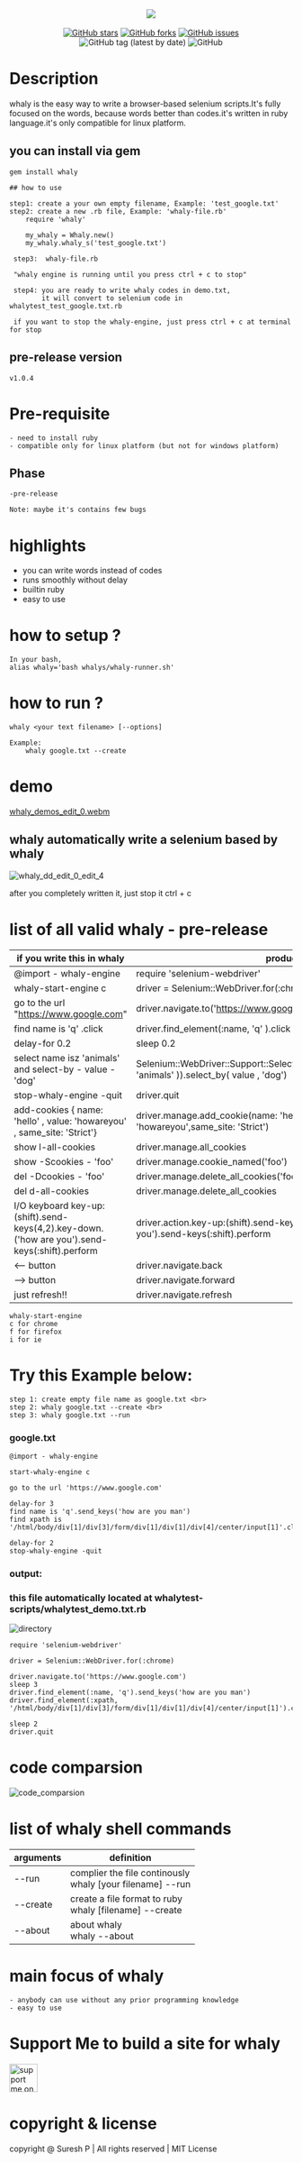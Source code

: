 

<div align="center">

<img src="https://user-images.githubusercontent.com/112636345/197125026-49d38ff2-07e9-4f53-ac38-3df5dd6746ea.png">
<br>
<br>
<a href="https://github.com/sureshpandiyan1/whaly/stargazers"><img alt="GitHub stars" src="https://img.shields.io/github/stars/sureshpandiyan1/whaly"></a>
<a href="https://github.com/sureshpandiyan1/whaly/network"><img alt="GitHub forks" src="https://img.shields.io/github/forks/sureshpandiyan1/whaly"></a>
<a href="https://github.com/sureshpandiyan1/whaly//issues"><img alt="GitHub issues" src="https://img.shields.io/github/issues/sureshpandiyan1/whaly"></a>
<img alt="GitHub tag (latest by date)" src="https://img.shields.io/github/v/tag/sureshpandiyan1/whaly">
<img alt="GitHub" src="https://img.shields.io/github/license/sureshpandiyan1/whaly">
    
</div>

# Description

whaly is the easy way to write a browser-based selenium scripts.It's fully focused on the words,
because words better than codes.it's written in ruby language.it's only compatible for linux platform.

## you can install via gem

    gem install whaly
    
    ## how to use
    
    step1: create a your own empty filename, Example: 'test_google.txt'
    step2: create a new .rb file, Example: 'whaly-file.rb'
        require 'whaly'
        
        my_whaly = Whaly.new()
        my_whaly.whaly_s('test_google.txt')
       
     step3:  whaly-file.rb
     
     "whaly engine is running until you press ctrl + c to stop"
     
     step4: you are ready to write whaly codes in demo.txt, 
            it will convert to selenium code in whalytest_test_google.txt.rb
            
     if you want to stop the whaly-engine, just press ctrl + c at terminal for stop
     
     
        
## pre-release version
    
    v1.0.4


# Pre-requisite

    - need to install ruby 
    - compatible only for linux platform (but not for windows platform)


    
## Phase
    -pre-release
    
    Note: maybe it's contains few bugs

    
# highlights
- you can write words instead of codes
- runs smoothly without delay
- builtin ruby
- easy to use


# how to setup ?

    In your bash,
    alias whaly='bash whalys/whaly-runner.sh'


# how to run ?
    
    whaly <your text filename> [--options]
    
    Example:
        whaly google.txt --create


# demo

[whaly_demos_edit_0.webm](https://user-images.githubusercontent.com/112636345/197678607-a462856a-4c49-4345-a625-45edcb7ce2a9.webm)

## whaly automatically write a selenium based by whaly

![whaly_dd_edit_0_edit_4](https://user-images.githubusercontent.com/112636345/197680695-9edd9d0d-dc45-4faa-b462-7188a3abb1f5.gif)

after you completely written it, just stop it ctrl + c


# list of all valid whaly - pre-release

| if you write this in whaly                              | produce                                                                                                     |
|---------------------------------------------------------|-------------------------------------------------------------------------------------------------------------|
| @import - whaly-engine                                  | require 'selenium-webdriver'                                                                                |
| whaly-start-engine c                                    | driver = Selenium::WebDriver.for(:chrome)                                                                   |
| go to the url "https://www.google.com"                  | driver.navigate.to('https://www.google.com')                                                                |
| find name is 'q' .click                                 | driver.find_element(:name, 'q' ).click                                                                      |
| delay-for 0.2                                           | sleep 0.2                                                                                                   |
| select name isz 'animals' and select-by - value - 'dog' | Selenium::WebDriver::Support::Select.new(driver.find_element(:name,  'animals' )).select_by( value , 'dog') |
| stop-whaly-engine -quit                                 | driver.quit                                                                                                 |
| add-cookies { name: 'hello' , value: 'howareyou' , same_site: 'Strict'} | driver.manage.add_cookie(name:  'hello',value:  'howareyou',same_site:  'Strict')           |
| show l-all-cookies                                      | driver.manage.all_cookies                                                                                   |
| show -Scookies - 'foo'                                  | driver.manage.cookie_named('foo')                                                                           |
| del -Dcookies  - 'foo'                                  | driver.manage.delete_all_cookies('foo')                                                                     |
| del d-all-cookies                                       | driver.manage.delete_all_cookies                                                                            |
| I/O keyboard key-up:(shift).send-keys(4,2).key-down.('how are you').send-keys(:shift).perform | driver.action.key-up:(shift).send-keys(4,2).key-down.('how are you').send-keys(:shift).perform  |
| <-- button                                               | driver.navigate.back                                |
| --> button                                               | driver.navigate.forward                             |
| just refresh!!                                           | driver.navigate.refresh                             |



    whaly-start-engine 
    c for chrome
    f for firefox
    i for ie


# Try this Example below:

    step 1: create empty file name as google.txt <br>
    step 2: whaly google.txt --create <br>
    step 3: whaly google.txt --run

### google.txt
```
@import - whaly-engine

start-whaly-engine c

go to the url 'https://www.google.com'

delay-for 3
find name is 'q'.send_keys('how are you man')
find xpath is '/html/body/div[1]/div[3]/form/div[1]/div[1]/div[4]/center/input[1]'.click

delay-for 2
stop-whaly-engine -quit
```
### output: 
### this file automatically located at whalytest-scripts/whalytest_demo.txt.rb

![directory](https://user-images.githubusercontent.com/112636345/197121966-edeb1210-190f-4c3f-847c-f6619e655d02.jpg)

```
require 'selenium-webdriver'

driver = Selenium::WebDriver.for(:chrome)

driver.navigate.to('https://www.google.com')
sleep 3
driver.find_element(:name, 'q').send_keys('how are you man')
driver.find_element(:xpath, '/html/body/div[1]/div[3]/form/div[1]/div[1]/div[4]/center/input[1]').click

sleep 2
driver.quit
```

# code comparsion

![code_comparsion](https://user-images.githubusercontent.com/112636345/197122004-dbddac85-91d9-4e05-89e3-5c6f2d266bf7.png)



# list of whaly shell commands

| arguments | definition                                                     |
|-----------|----------------------------------------------------------------|
| --run     | complier the file continously <br> whaly [your filename] --run |
| --create  | create a file format to ruby <br> whaly [filename] --create    |
| --about   | about whaly <br> whaly --about                                 |


# main focus of whaly
    - anybody can use without any prior programming knowledge
    - easy to use


# Support Me to build a site for whaly

<a href='https://ko-fi.com/C0C7FULK9' target='_blank'><img height='50' style='border:0px;height:50px;' src='https://storage.ko-fi.com/cdn/brandasset/kofi_s_tag_white.png?' border='0' alt='support me on ko-fi.com' /></a>


# copyright & license

copyright @ Suresh P | All rights reserved | MIT License 
